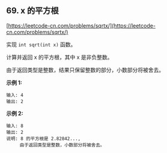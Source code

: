 **69. x 的平方根**  
---  
[https://leetcode-cn.com/problems/sqrtx/](https://leetcode-cn.com/problems/sqrtx/)  

实现 ```int sqrt(int x)``` 函数。

计算并返回 x 的平方根，其中 x 是非负整数。

由于返回类型是整数，结果只保留整数的部分，小数部分将被舍去。

**示例 1:**  

```  
输入: 4
输出: 2
```  

**示例 2:**  

```  
输入: 8
输出: 2
说明: 8 的平方根是 2.82842..., 
     由于返回类型是整数，小数部分将被舍去。
```  
